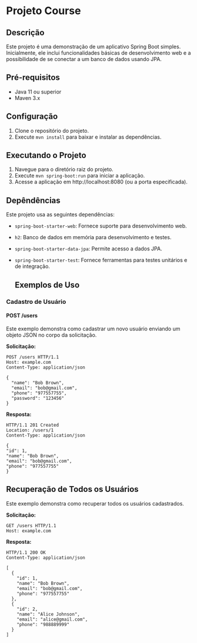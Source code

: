 

# Projeto Course

## Descrição

Este projeto é uma demonstração de um aplicativo Spring Boot simples. Inicialmente, ele inclui funcionalidades básicas de desenvolvimento web e a possibilidade de se conectar a um banco de dados usando JPA.

## Pré-requisitos

* Java 11 ou superior
* Maven 3.x

## Configuração

1. Clone o repositório do projeto.
2. Execute `mvn install` para baixar e instalar as dependências.

## Executando o Projeto

1. Navegue para o diretório raiz do projeto.
2. Execute `mvn spring-boot:run` para iniciar a aplicação.
3. Acesse a aplicação em http://localhost:8080 (ou a porta especificada).

## Depêndências

Este projeto usa as seguintes dependências:

* `spring-boot-starter-web`: Fornece suporte para desenvolvimento web.
* `h2`: Banco de dados em memória para desenvolvimento e testes.
* `spring-boot-starter-data-jpa`: Permite acesso a dados JPA.
* `spring-boot-starter-test`: Fornece ferramentas para testes unitários e de integração.

  ## Exemplos de Uso

### Cadastro de Usuário

#### POST /users

Este exemplo demonstra como cadastrar um novo usuário enviando um objeto JSON no corpo da solicitação.

**Solicitação:**
```http
POST /users HTTP/1.1
Host: example.com
Content-Type: application/json

{
  "name": "Bob Brown",
  "email": "bob@gmail.com",
  "phone": "977557755",
  "password": "123456"
}
```
**Resposta:**
```http
HTTP/1.1 201 Created
Location: /users/1
Content-Type: application/json

{
"id": 1,
"name": "Bob Brown",
"email": "bob@gmail.com",
"phone": "977557755"
}
```
## Recuperação de Todos os Usuários

Este exemplo demonstra como recuperar todos os usuários cadastrados.

**Solicitação:**
```http
GET /users HTTP/1.1
Host: example.com
```
**Resposta:**
```http
HTTP/1.1 200 OK
Content-Type: application/json

[
  {
    "id": 1,
    "name": "Bob Brown",
    "email": "bob@gmail.com",
    "phone": "977557755"
  },
  {
    "id": 2,
    "name": "Alice Johnson",
    "email": "alice@gmail.com",
    "phone": "988889999"
  }
]


